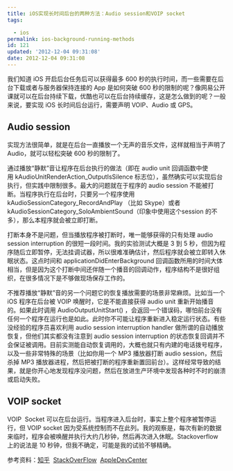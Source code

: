 ```yaml
---
title: iOS实现长时间后台的两种方法：Audio session和VOIP socket
tags: 

  - ios
permalink: ios-background-running-methods
id: 121
updated: '2012-12-04 09:31:08'
date: 2012-12-04 09:31:08
---
```


<p>我们知道 iOS 开启后台任务后可以获得最多 600 秒的执行时间，而一些需要在后台下载或者与服务器保持连接的 App 是如何突破 600 秒的限制的呢？像网易公开课就可以在后台持续下载，优酷也可以在后台持续缓存，这是怎么做到的呢？一般来说，要实现 iOS 长时间后台运行，需要声明 VOIP、Audio 或 GPS。</p>
<h2>Audio session</h2>
<p>实现方法很简单，就是在后台一直播放一个无声的音乐文件，这样就相当于声明了 Audio，就可以轻松突破 600 秒的限制了。</p>
<p>通过播放&ldquo;静默&rdquo;音让程序在后台执行的做法（即在 audio unit 回调函数中使用&nbsp;kAudioUnitRenderAction_OutputIsSilence 标志位），虽然确实可以实现后台执行，但实践中限制很多。最大的问题就在于程序的 audio session 不能被打断。当程序执行在后台时，只要另一个程序使用 kAudioSessionCategory_RecordAndPlay （比如 Skype）或者 kAudioSessionCategory_SoloAmbientSound（印象中使用这个session 的不多），那么本程序就会被立即打断。</p>
<p>打断本身不是问题，但当播放程序被打断时，唯一能够获得的只有处理 audio session interruption 的很短一段时间。我的实验测试大概是 3 到 5 秒，但因为程序随后立即暂停，无法挂调试器，所以很难准确估计，然后程序就会被立即转入休眠状态。这点时间和 applicationDidEnterBackground 回调函数所用的时间大体相当，但是因为这个打断中间还伴随一个播音的回调动作，程序结构不是很好组织，在很多情况下是不够做现场保存工作的。</p>
<p>不推荐播放&ldquo;静默&rdquo;音的另一个问题它的恢复播放需要的场景非常麻烦。比如当一个 iOS 程序在后台被 VOIP 唤醒时，它是不能直接获得 audio unit 重新开始播音的。如果此时调用 AudioOutputUnitStart() ，会返回一个错误码，哪怕前台没有任何一个程序在运行也是如此。此时你不可能让程序重新进入稳定运行状态。有些没经验的程序员喜欢利用 audio session interruption handler 做所谓的自动播放恢复，但他们其实都没有注意到 audio session interruption 的状态恢复回调并不会保证被调用。目前实测能自动恢复调用的，大概也就只有内建的电话拨号程序，以及一些非常特殊的场景（比如你用一个 MP3 播放器打断 audio session，然后杀掉 MP3 播放器进程，然后把被打断的程序重新置回前台）。这样经常导致的结果，就是你开心地发现程序没问题，然后在放进生产环境中发现各种时不时的崩溃或启动失败。</p>
<h2>VOIP socket</h2>
<p>VOIP &nbsp;Socket 可以在后台运行。当程序进入后台时，事实上整个程序被暂停运行，但 VOIP socket 因为受系统控制而不在此列。我的观察是，每次有新的数据来临时，程序会被唤醒并执行大约几秒钟，然后再次进入休眠。Stackoverflow 上的说法是 10 秒钟，但我不确定，可能是我的试验不够精确。</p>
<p>参考资料：<a href="http://www.zhihu.com/question/20634271" target="_blank">知乎</a> &nbsp;<a href="http://stackoverflow.com/questions/6601536/ios-voip-socket-will-not-run-in-background" target="_blank">StackOverFlow</a>&nbsp;&nbsp;<a href="http://developer.apple.com/library/ios/#documentation/Audio/Conceptual/AudioSessionProgrammingGuide/AudioSessionCategories/AudioSessionCategories.html" target="_blank">AppleDevCenter</a></p>
